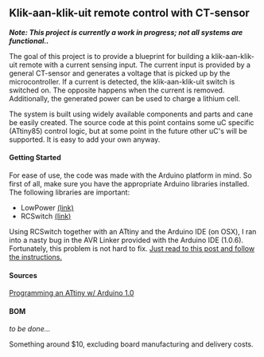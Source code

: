 Klik-aan-klik-uit remote control with CT-sensor
---

***Note: This project is currently a work in progress; not all systems are functional..***

The goal of this project is to provide a blueprint for building a klik-aan-klik-uit remote with a current sensing input. The current input is provided by a general CT-sensor and generates a voltage that is picked up by the microcontroller. If a current is detected, the klik-aan-klik-uit switch is switched on. The opposite happens when the current is removed. Additionally, the generated power can be used to charge a lithium cell.

The system is built using widely available components and parts and cane be easily created. The source code at this point contains some uC specific (ATtiny85) control logic, but at some point in the future other uC's will be supported. It is easy to add your own anyway.

#### Getting Started
For ease of use, the code was made with the Arduino platform in mind. So first of all, make sure you have the appropriate Arduino libraries installed. The following libraries are important:

- LowPower [(link)](https://github.com/rocketscream/Low-Power)
- RCSwitch [(link)](https://code.google.com/p/rc-switch/)

Using RCSwitch together with an ATtiny and the Arduino IDE (on OSX), I ran into a nasty bug in the AVR Linker provided with the Arduino IDE (1.0.6). Fortunately, this problem is not hard to fix. [Just read to this post and follow the instructions.](https://code.google.com/p/arduino-tiny/issues/detail?id=58#c5)


#### Sources
[Programming an ATtiny w/ Arduino 1.0](http://highlowtech.org/?p=1695)

#### BOM
*to be done...*

Something around $10, excluding board manufacturing and delivery costs.
